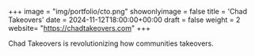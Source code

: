 +++
image = "img/portfolio/cto.png"
showonlyimage = false
title = 'Chad Takeovers'
date = 2024-11-12T18:00:00+00:00
draft = false
weight = 2
website= "https://chadtakeovers.com"
+++

Chad Takeovers is revolutionizing how communities takeovers. 
